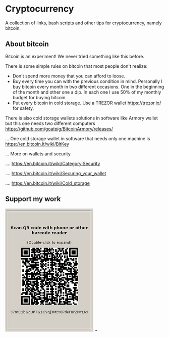 # Cryptocurrency 

A collection of links, bash scripts and other tips for cryptocurrency, namely bitcoin.

## About bitcoin

Bitcoin is an experiment! We never tried something like this before. 

There is some simple rules on bitcoin that most people don't realize:

  * Don't spend more money that you can afford to loose.
  * Buy every time you can with the previous condition in mind. Personally I buy bitcoin every month in two different occasions. One in the beginning of the month and other one a dip. In each one I use 50% of my monthly budget for buying bitcoin
  * Put every bitcoin in cold storage. Use a TREZOR wallet https://trezor.io/ for safety. 

 There is also cold storage wallets solutions in software like Armory wallet but this one needs two different computers https://github.com/goatpig/BitcoinArmory/releases/ 

... One cold storage wallet in software that needs only one machine is https://en.bitcoin.it/wiki/BitKey 

... More on wallets and security 

.... https://en.bitcoin.it/wiki/Category:Security

.... https://en.bitcoin.it/wiki/Securing_your_wallet

.... https://en.bitcoin.it/wiki/Cold_storage

## Support my work

![alt text](https://github.com/InserirAquiNome/crypto/blob/master/static/image/donate.png "Logo Title Text 1")
~                                                                                                                   
